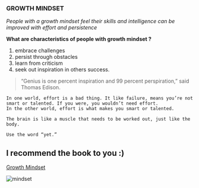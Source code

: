 ### GROWTH MINDSET

*People with a growth mindset feel their skills and intelligence can be improved with effort and persistence*



**What are characteristics of people with growth mindset ?**

1. embrace challenges
2. persist through obstacles
3. learn from criticism 
4. seek out inspiration in others success.



> “Genius is one percent inspiration and 99 percent perspiration,” said Thomas Edison.



```
In one world, effort is a bad thing. It like failure, means you’re not smart or talented. If you were, you wouldn’t need effort.
In the other world, effort is what makes you smart or talented.

The brain is like a muscle that needs to be worked out, just like the body.

Use the word “yet.”

```


## I recommend the book to you :)
[Growth Mindset](https://www.free-ebooks.net/self-improvement/Growth-Mindset-The-Door-to-Achieving-More/pdf?dl&preview?dl&preview)




![mindset](https://images.squarespace-cdn.com/content/v1/5db9f4f13e98376a5d9aad86/1572931751676-BO4GWOCNX6MEYC53C28B/ke17ZwdGBToddI8pDm48kPoswlzjSVMM-SxOp7CV59BZw-zPPgdn4jUwVcJE1ZvWQUxwkmyExglNqGp0IvTJZamWLI2zvYWH8K3-s_4yszcp2ryTI0HqTOaaUohrI8PI7Hk5b7wKtplcrxPf3ag-g6VC0ObVEO8cEICumLtlwuA/growth_mindset_activities.png?format=1000w)





